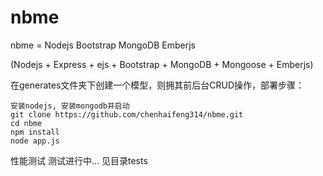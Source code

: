 nbme
====

nbme = Nodejs Bootstrap MongoDB Emberjs

(Nodejs + Express + ejs + Bootstrap + MongoDB + Mongoose + Emberjs)

在generates文件夹下创建一个模型，则拥其前后台CRUD操作，部署步骤：

    安装nodejs, 安装mongodb并启动
    git clone https://github.com/chenhaifeng314/nbme.git
    cd nbme
    npm install            
    node app.js               


性能测试
测试进行中...
见目录tests
